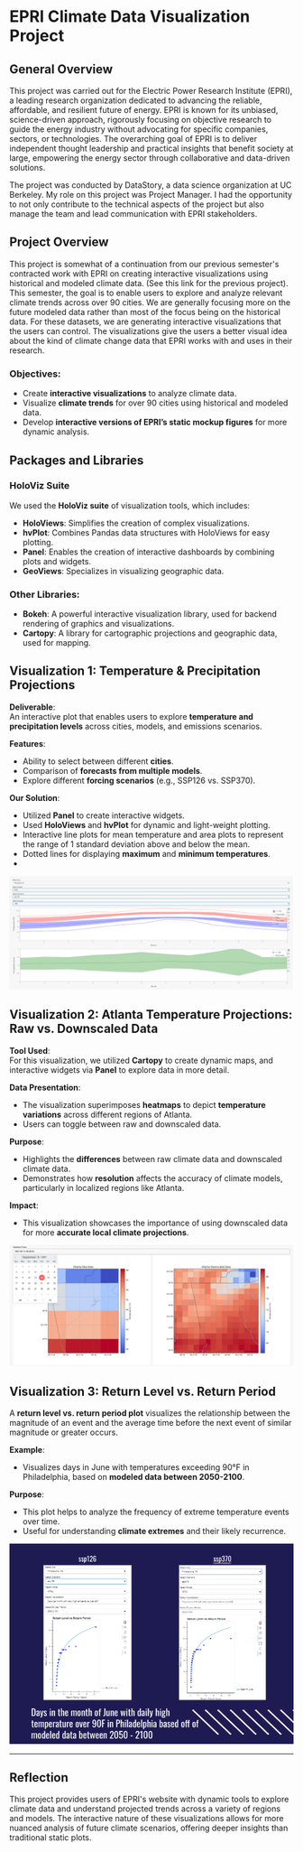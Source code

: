 # EPRI Climate Data Visualization Project

## General Overview
This project was carried out for the Electric Power Research Institute (EPRI), a leading research organization dedicated to advancing the reliable, affordable, and resilient future of energy. EPRI is known for its unbiased, science-driven approach, rigorously focusing on objective research to guide the energy industry without advocating for specific companies, sectors, or technologies. The overarching goal of EPRI is to deliver independent thought leadership and practical insights that benefit society at large, empowering the energy sector through collaborative and data-driven solutions.

The project was conducted by DataStory, a data science organization at UC Berkeley. My role on this project was Project Manager. I had the opportunity to not only contribute to the technical aspects of the project but also manage the team and lead communication with EPRI stakeholders.

## Project Overview
This project is somewhat of a continuation from our previous semester's contracted work with EPRI on creating interactive visualizations using historical and modeled climate data. (See this link for the previous project). This semester, the goal is to enable users to explore and analyze relevant climate trends across over 90 cities. We are generally focusing more on the future modeled data rather than most of the focus being on the historical data. For these datasets, we are generating interactive visualizations that the users can control. The visualizations give the users a better visual idea about the kind of climate change data that EPRI works with and uses in their research.

### Objectives:
- Create **interactive visualizations** to analyze climate data.
- Visualize **climate trends** for over 90 cities using historical and modeled data.
- Develop **interactive versions of EPRI’s static mockup figures** for more dynamic analysis.

## Packages and Libraries

### HoloViz Suite
We used the **HoloViz suite** of visualization tools, which includes:
- **HoloViews**: Simplifies the creation of complex visualizations.
- **hvPlot**: Combines Pandas data structures with HoloViews for easy plotting.
- **Panel**: Enables the creation of interactive dashboards by combining plots and widgets.
- **GeoViews**: Specializes in visualizing geographic data.

### Other Libraries:
- **Bokeh**: A powerful interactive visualization library, used for backend rendering of graphics and visualizations.
- **Cartopy**: A library for cartographic projections and geographic data, used for mapping.

## Visualization 1: Temperature & Precipitation Projections

**Deliverable**:  
An interactive plot that enables users to explore **temperature and precipitation levels** across cities, models, and emissions scenarios.

**Features**:
- Ability to select between different **cities**.
- Comparison of **forecasts from multiple models**.
- Explore different **forcing scenarios** (e.g., SSP126 vs. SSP370).

**Our Solution**:
- Utilized **Panel** to create interactive widgets.
- Used **HoloViews** and **hvPlot** for dynamic and light-weight plotting.
- Interactive line plots for mean temperature and area plots to represent the range of 1 standard deviation above and below the mean.
- Dotted lines for displaying **maximum** and **minimum temperatures**.
- 
![Temperature and Precipitation Projections](images/EPRI_Sp24_Viz1.1.png)


## Visualization 2: Atlanta Temperature Projections: Raw vs. Downscaled Data

**Tool Used**:  
For this visualization, we utilized **Cartopy** to create dynamic maps, and interactive widgets via **Panel** to explore data in more detail.

**Data Presentation**:
- The visualization superimposes **heatmaps** to depict **temperature variations** across different regions of Atlanta.
- Users can toggle between raw and downscaled data.

**Purpose**:
- Highlights the **differences** between raw climate data and downscaled climate data.
- Demonstrates how **resolution** affects the accuracy of climate models, particularly in localized regions like Atlanta.

**Impact**:
- This visualization showcases the importance of using downscaled data for more **accurate local climate projections**.

![Raw vs. Downscaled Atlanta Temperature Projections](images/EPRI_Sp24_Viz2.png)


## Visualization 3: Return Level vs. Return Period

A **return level vs. return period plot** visualizes the relationship between the magnitude of an event and the average time before the next event of similar magnitude or greater occurs.

**Example**:
- Visualizes days in June with temperatures exceeding 90°F in Philadelphia, based on **modeled data between 2050-2100**.
  
**Purpose**:
- This plot helps to analyze the frequency of extreme temperature events over time.
- Useful for understanding **climate extremes** and their likely recurrence.

![Return Level vs. Return Period](images/EPRI_Sp24_Viz3.png)

---

## Reflection

This project provides users of EPRI's website with dynamic tools to explore climate data and understand projected trends across a variety of regions and models. The interactive nature of these visualizations allows for more nuanced analysis of future climate scenarios, offering deeper insights than traditional static plots.
